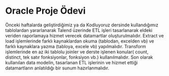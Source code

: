 # Oracle Proje Ödevi


Önceki haftalarda geliştirdiğimiz ya da Kodluyoruz dersinde kullandığımız tablolardan yararlanarak Talend üzerinde ETL işleri tasarlanarak eldeki veriden raporlamaya hizmet verecek datamartlar oluşturulmalıdır. Extract ve load işlemlerinde farklı kaynaklardan okuma (tablodan, excelden vb) ve farklı kaynaklara yazma (tabloya, excele vb) yapılmalıdır. Transform işlemlerinde en az iki tablolu joinler ve derste işlenen konular( count, distinct, tek satır fonksiyonlar, fonksiyon vb.)  kullanılmalıdır. Son olarak kullanılan data modelin, tasarlanan ETL işlerinin ve hizmet ettiği datamartların anlatıldığı bir sunum hazırlanmalıdır. 
